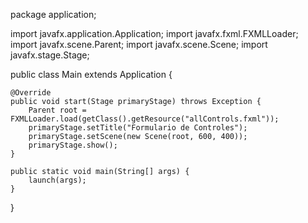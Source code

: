 package application;

import javafx.application.Application;
import javafx.fxml.FXMLLoader;
import javafx.scene.Parent;
import javafx.scene.Scene;
import javafx.stage.Stage;

public class Main extends Application {

    @Override
    public void start(Stage primaryStage) throws Exception {
        Parent root = FXMLLoader.load(getClass().getResource("allControls.fxml"));
        primaryStage.setTitle("Formulario de Controles");
        primaryStage.setScene(new Scene(root, 600, 400));
        primaryStage.show();
    }

    public static void main(String[] args) {
        launch(args);
    }
}

